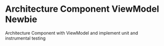 # Architecture Component ViewModel Newbie
Architecture Component with ViewModel and implement unit and instrumental testing

